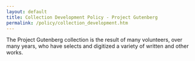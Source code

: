 ```yaml
---
layout: default
title: Collection Development Policy - Project Gutenberg
permalink: /policy/collection_development.htm
---
```


The Project Gutenberg collection is the result of many volunteers, over many years, who have 
selects and digitized a variety of written and other works.
